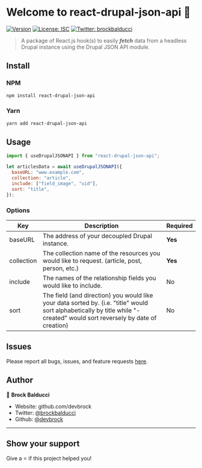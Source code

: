 # Welcome to react-drupal-json-api 👋

[![Version](https://img.shields.io/npm/v/react-drupal-json-api.svg)](https://www.npmjs.com/package/react-drupal-json-api)
[![License: ISC](https://img.shields.io/badge/License-ISC-yellow.svg)](#)
[![Twitter: brockbalducci](https://img.shields.io/twitter/follow/brockbalducci.svg?style=social)](https://twitter.com/brockbalducci)

> A package of React.js hook(s) to easily **_fetch_** data from a headless Drupal instance using the Drupal JSON API module.

## Install

### NPM

```sh
npm install react-drupal-json-api
```

### Yarn

```sh
yarn add react-drupal-json-api
```

## Usage

```js
import { useDrupalJSONAPI } from "react-drupal-json-api";

let articlesData = await useDrupalJSONAPI({
  baseURL: "www.example.com",
  collection: "article",
  include: ["field_image", "uid"],
  sort: "title",
});
```

### Options

| Key        | Description                                                                                                                                                               | Required |
| ---------- | ------------------------------------------------------------------------------------------------------------------------------------------------------------------------- | -------- |
| baseURL    | The address of your decoupled Drupal instance.                                                                                                                            | **Yes**  |
| collection | The collection name of the resources you would like to request. (article, post, person, etc.)                                                                             | **Yes**  |
| include    | The names of the relationship fields you would like to include.                                                                                                           | No       |
| sort       | The field (and direction) you would like your data sorted by. (i.e. "title" would sort alphabetically by title while "-created" would sort reversely by date of creation) | No       |

## Issues

Please report all bugs, issues, and feature requests [here](https://github.com/devbrock/react-drupal-json-api/issues).

## Author

👤 **Brock Balducci**

- Website: github.com/devbrock
- Twitter: [@brockbalducci](https://twitter.com/brockbalducci)
- Github: [@devbrock](https://github.com/devbrock)

---

## Show your support

Give a ⭐️ if this project helped you!

